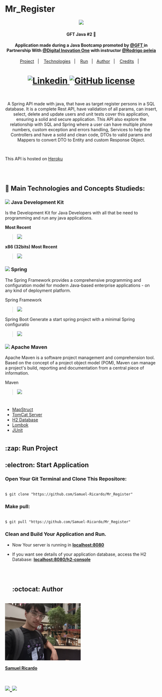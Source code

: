 # Mr_Register

<p align="center"><a href="https://elixir-lang.org/" ><img width="250px" src="https://camo.githubusercontent.com/a8e2a5e36df66e1a1c36912287b4dbc5e72fa5d154ab191b7fc5c6e1f32fc8fd/68747470733a2f2f63646e2e6a7364656c6976722e6e65742f67682f64657669636f6e732f64657669636f6e2f69636f6e732f737072696e672f737072696e672d6f726967696e616c2d776f72646d61726b2e737667"/><a></p>
<h4 align="center">GFT Java #2 🚀</h4>
<h4 align="center">Application made during a Java Bootcamp promoted by <a href="https://www.gft.com/"> @GFT </a> in Partnership With <a href="https://web.digitalinnovation.one/"> @Digital Inovation One</a> with instructor <a href="https://github.com/rpeleias">@Rodrigo peleia</a> </h4>

<p align="center">
  <a href="#project">Project</a>&nbsp;&nbsp;&nbsp;|&nbsp;&nbsp;&nbsp;
  <a href="#techs">Technologies</a>&nbsp;&nbsp;&nbsp;|&nbsp;&nbsp;&nbsp;
  <a href="#run-project">Run</a>&nbsp;&nbsp;&nbsp;|&nbsp;&nbsp;
  <a href="#author">Author</a>&nbsp;&nbsp;&nbsp;|&nbsp;&nbsp;&nbsp;
  <a href="#credits">Credits</a>&nbsp;&nbsp;&nbsp;|&nbsp;&nbsp;&nbsp;
</p>

 <h1 align="center">
  <a href="https://www.linkedin.com/in/samuel-ricardo/">
    <img alt="Linkedin" src="https://img.shields.io/badge/LinkedIn-1781EB?style=for-the-badge&logo=linkedin&logoColor=fff&labelColor=1781EB)%5D">
  </a>
  <a href="./LICENSE">
    <img alt="GitHub license" src="https://img.shields.io/badge/License%20MIT-5eb85e?style=for-the-badge&logo=&logoColor=2ee62e&labelColor=1781EB)%5D">
  </a>
</h1>

<br>
 
<p align="center" id="project">
  A Spring  API made with java, that have as target register persons in a SQL database. It is a complete Rest API, have validation of all params, can insert, select, delete and update users and unit tests cover this application, ensuring a solid and secure application. This API also explore the relationship with SQL and Spring where a user can have multiple phone numbers, custom exception and errors handling, Services to help the Controllers and have a solid and clean code, DTOs to valid params and Mappers to convert DTO to Entity and custom Response Object.
</p>

 <br>
 
  <p>
    This API is hosted on <a href='https://mr-register-samuel.herokuapp.com/'> Heroku </a> 
  </p>
  
 <br>
 <br>
  
 <h2 id="techs">
  🚀 Main Technologies and Concepts Studieds:
</h2>

### <img width="45px" src="https://cdn.jsdelivr.net/gh/devicons/devicon/icons/java/java-original.svg"></img> Java Development Kit

  <p> Is the Development Kit for Java Developers with all that be need to programming and run any java applications.</p>

  <p> <b>Most Recent</b> </p>
  
  > <a href="https://www.oracle.com/java/technologies/javase-downloads.html"> <img width="60px" src="https://cdn.jsdelivr.net/gh/devicons/devicon/icons/java/java-original-wordmark.svg"></img> </a>

  <p> <b>x86 (32bits) Most Recent</b> </p>
  
  > <a href="https://www.oracle.com/java/technologies/javase/javase-jdk8-downloads.html"> <img width="60px" src="https://cdn.jsdelivr.net/gh/devicons/devicon/icons/java/java-original-wordmark.svg"></img> </a>

### <img width="45px" src="https://cdn.jsdelivr.net/gh/devicons/devicon/icons/spring/spring-original.svg"></img> Spring

  <p> The Spring Framework provides a comprehensive programming and configuration model for modern Java-based enterprise applications - on any kind of deployment platform.</p>

  <p> Spring Framework </p>
  
  > <a href="https://spring.io/quickstart"> <img width="60px" src="https://cdn.jsdelivr.net/gh/devicons/devicon/icons/spring/spring-original-wordmark.svg"></img> </a>


  <p> Spring Boot Generate a start spring project with a minimal Spring configuratio </p>
  
  > <a href="https://start.spring.io/"> <img width="60px" src="https://cdn.jsdelivr.net/gh/devicons/devicon/icons/spring/spring-original-wordmark.svg"></img> </a>


### <img width="60px" src="https://cdn.jsdelivr.net/gh/devicons/devicon/icons/apache/apache-original.svg"></img> Apache Maven

  <p> Apache Maven is a software project management and comprehension tool. Based on the concept of a project object model (POM), Maven can manage a project's build, reporting and documentation from a central piece of information.</p>

  <p> Maven </p>
  
  > <a href="https://maven.apache.org/"> <img width="60px" src="https://maven.apache.org/images/maven-logo-black-on-white.png"></img> </a>

#

- [MapStruct](https://mapstruct.org/)
- [TomCat Server](https://tomcat.apache.org/)
- [H2 Database](https://github.com/h2database/h2database)
- [Lombok](https://projectlombok.org/setup/maven)
- [JUnit](https://junit.org/junit5/)

#

<h2 id="run-project">
  :zap: Run Project
</h2>

## :electron: Start Application

### Open Your Git Terminal and Clone This Repositore:

  ``` git
  
  $ git clone "https://github.com/Samuel-Ricardo/Mr_Register"
  
  ```
  
### Make pull:

  ``` git
  
  $ git pull "https://github.com/Samuel-Ricardo/Mr_Register"
  
  ```
  
### Clean and Build Your Application and Run.

- <p> Now Your server is running in <b><a href="http://localhost:8080/">localhost:8080</a></b> </p>

- <p> If you want see details of your application database, access the H2 Database: <b><a href="http://localhost:8080/h2-console">localhost:8080/h2-console</a><b/> </p>
  
  <br>
  <br>
  
  <h2 id="author">
  :octocat: Author
</h2>

<br>

<a href="https://www.linkedin.com/in/samuel-ricardo/">

  <img width="250px" src="https://github.com/Samuel-Ricardo/bolao-da-copa/raw/main/readme_files/IMG_20220904_220148_188.jpg"/>

  <br>

   <p><b>Samuel Ricardo</b></p>
   
</a>

<h1 align="rigth">
  
<a href="https://www.linkedin.com/in/samuel-ricardo/">
  
  <img width = "115px" src="https://img.shields.io/badge/Linkedin-1781EB?color=blue&style=for-the-badge&logo=LinkedIn" /> 
  
<a>

<a href="https://www.instagram.com/samuel_ricardo.ex/">
  
  <img width = "130px" src="https://img.shields.io/badge/Instagram-1781EB?color=purple&style=for-the-badge&logo=Instagram" /> 
  
<a>
  
<h1>

<br>
<br>
